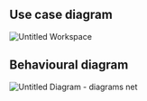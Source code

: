 ## Use case diagram
![Untitled Workspace](https://user-images.githubusercontent.com/46949062/152873278-7b4822a9-f613-4d0b-822b-ac570676f40f.png)


## Behavioural diagram


![Untitled Diagram - diagrams net](https://user-images.githubusercontent.com/46949062/153512313-96e66500-336b-4584-bde3-35b29fa34d17.jpg)
